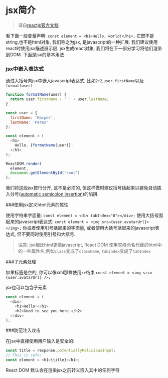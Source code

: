 # jsx简介
> 译自[reactjs官方文档](https://facebook.github.io/react/docs/introducing-jsx.html)

看下面一段变量声明:
`const element = <h1>Hello, world!</h1>;` 
它既不是string,也不是html对象, 我们称之为jsx, 是javascript的一种扩展. 我们建议使用react时使用jsx描述展示层. jsx生成react对象, 我们将在下一部分学习将他们渲染到DOM. 下面是jsx的基本用法

### jsx中嵌入表达式
通过大括号向jsx中嵌入javascript表达式, 比如`2+2`,`user.firstName`以及`format(user)` 

```javascript
function formatName(user) {
  return user.firstName + ' ' + user.lastName;
}

const user = {
  firstName: 'Harper',
  lastName: 'Perez'
};

const element = (
  <h1>
    Hello, {formatName(user)}!
  </h1>
);

ReactDOM.render(
  element,
  document.getElementById('root')
);
```

我们将这段jsx按行分开, 这不是必须的, 但这样做时建议括号括起来以避免自动插入分号([automatic semicolon insertion](http://stackoverflow.com/q/2846283))的陷阱.

###使用jsx定义html元素的属性

使用字符串字面量:
`const element = <div tabIndex="0"></div>;`
使用大括号围起来的javascript表达式:
`const element = <img src={user.avatarUrl}></img>;`
你或者使用引号括起来的字面量, 或者使用大括号括起来的javascript表达式, 但不要同时使用引号和大括号.
> 注意:
jsx相比html更像javascript, React DOM 使用驼峰命名代替的html中的一些属性名,例如`class`变成了`className`, `tabindex`变成了`tabIndex`

###子元素处理

如果标签是空的, 你可以像xml那样使用`/>`结束
`const element = <img src={user.avatarUrl} />;`

jsx也可以包含子元素
```javascript
const element = (
  <div>
    <h1>Hello!</h1>
    <h2>Good to see you here.</h2>
  </div>
);
```
###防范注入攻击

在jsx中直接使用用户输入是安全的:
```javascript
const title = response.potentiallyMaliciousInput;
// This is safe:
const element = <h1>{title}</h1>;
```
React DOM 默认会在渲染jsx之前转义嵌入其中的任何字符